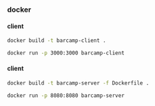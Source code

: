 ### docker

#### client

```bash
docker build -t barcamp-client .
```

```bash
docker run -p 3000:3000 barcamp-client
```

#### client

```bash
docker build -t barcamp-server -f Dockerfile .
```

```bash
docker run -p 8080:8080 barcamp-server
```
